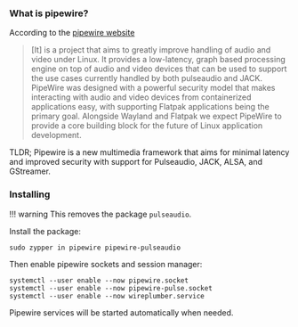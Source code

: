 ### What is pipewire?

According to the [pipewire website](https://pipewire.org/)

> [It] is a project that aims to greatly improve handling of audio and video under Linux. It provides a low-latency, graph based processing engine on top of audio and video devices that can be used to support the use cases currently handled by both pulseaudio and JACK. PipeWire was designed with a powerful security model that makes interacting with audio and video devices from containerized applications easy, with supporting Flatpak applications being the primary goal. Alongside Wayland and Flatpak we expect PipeWire to provide a core building block for the future of Linux application development.

TLDR; Pipewire is a new multimedia framework that aims for minimal latency and improved security with support for Pulseaudio, JACK, ALSA, and GStreamer.

### Installing

!!! warning 
	This removes the package `pulseaudio`.

Install the package:

```
sudo zypper in pipewire pipewire-pulseaudio
```

Then enable pipewire sockets and session manager:

```
systemctl --user enable --now pipewire.socket
systemctl --user enable --now pipewire-pulse.socket
systemctl --user enable --now wireplumber.service
```

Pipewire services will be started automatically when needed.
